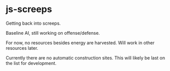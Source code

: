# js-screeps

Getting back into screeps.

Baseline AI, still working on offense/defense.

For now, no resources besides energy are harvested. 
Will work in other resources later.

Currently there are no automatic construction sites. 
This will likely be last on the list for development.
